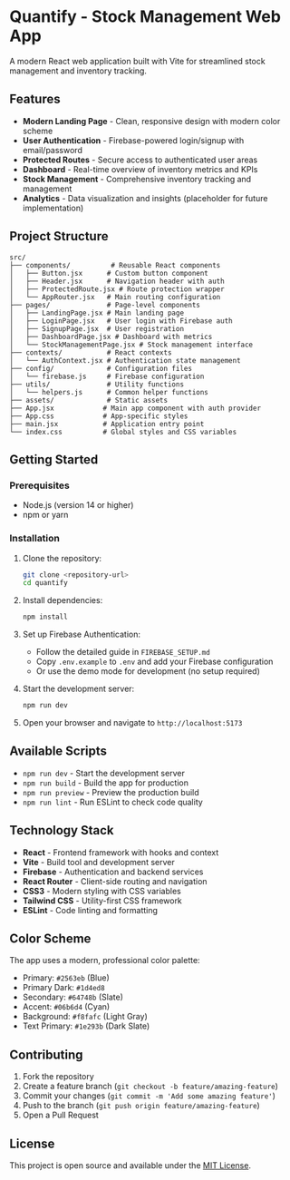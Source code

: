# Quantify - Stock Management Web App

A modern React web application built with Vite for streamlined stock management and inventory tracking.

## Features

- **Modern Landing Page** - Clean, responsive design with modern color scheme
- **User Authentication** - Firebase-powered login/signup with email/password
- **Protected Routes** - Secure access to authenticated user areas
- **Dashboard** - Real-time overview of inventory metrics and KPIs
- **Stock Management** - Comprehensive inventory tracking and management
- **Analytics** - Data visualization and insights (placeholder for future implementation)

## Project Structure

```
src/
├── components/          # Reusable React components
│   ├── Button.jsx      # Custom button component
│   ├── Header.jsx      # Navigation header with auth
│   ├── ProtectedRoute.jsx # Route protection wrapper
│   └── AppRouter.jsx   # Main routing configuration
├── pages/              # Page-level components
│   ├── LandingPage.jsx # Main landing page
│   ├── LoginPage.jsx   # User login with Firebase auth
│   ├── SignupPage.jsx  # User registration
│   ├── DashboardPage.jsx # Dashboard with metrics
│   └── StockManagementPage.jsx # Stock management interface
├── contexts/           # React contexts
│   └── AuthContext.jsx # Authentication state management
├── config/             # Configuration files
│   └── firebase.js     # Firebase configuration
├── utils/              # Utility functions
│   └── helpers.js      # Common helper functions
├── assets/             # Static assets
├── App.jsx            # Main app component with auth provider
├── App.css            # App-specific styles
├── main.jsx           # Application entry point
└── index.css          # Global styles and CSS variables
```

## Getting Started

### Prerequisites

- Node.js (version 14 or higher)
- npm or yarn

### Installation

1. Clone the repository:
   ```bash
   git clone <repository-url>
   cd quantify
   ```

2. Install dependencies:
   ```bash
   npm install
   ```

3. Set up Firebase Authentication:
   - Follow the detailed guide in `FIREBASE_SETUP.md`
   - Copy `.env.example` to `.env` and add your Firebase configuration
   - Or use the demo mode for development (no setup required)

4. Start the development server:
   ```bash
   npm run dev
   ```

5. Open your browser and navigate to `http://localhost:5173`

## Available Scripts

- `npm run dev` - Start the development server
- `npm run build` - Build the app for production
- `npm run preview` - Preview the production build
- `npm run lint` - Run ESLint to check code quality

## Technology Stack

- **React** - Frontend framework with hooks and context
- **Vite** - Build tool and development server
- **Firebase** - Authentication and backend services
- **React Router** - Client-side routing and navigation
- **CSS3** - Modern styling with CSS variables
- **Tailwind CSS** - Utility-first CSS framework
- **ESLint** - Code linting and formatting

## Color Scheme

The app uses a modern, professional color palette:

- Primary: `#2563eb` (Blue)
- Primary Dark: `#1d4ed8`
- Secondary: `#64748b` (Slate)
- Accent: `#06b6d4` (Cyan)
- Background: `#f8fafc` (Light Gray)
- Text Primary: `#1e293b` (Dark Slate)

## Contributing

1. Fork the repository
2. Create a feature branch (`git checkout -b feature/amazing-feature`)
3. Commit your changes (`git commit -m 'Add some amazing feature'`)
4. Push to the branch (`git push origin feature/amazing-feature`)
5. Open a Pull Request

## License

This project is open source and available under the [MIT License](LICENSE).
